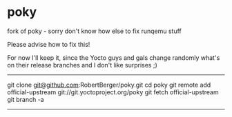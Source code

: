 poky
====

fork of poky - sorry don't know how else to fix runqemu stuff

Please advise how to fix this!

For now I'll keep it, since the Yocto guys and gals change randomly what's on their release branches and I don't like surprises ;)

--------------

git clone git@github.com:RobertBerger/poky.git
cd poky
git remote add official-upstream git://git.yoctoproject.org/poky
git fetch official-upstream
git branch -a

--------------
